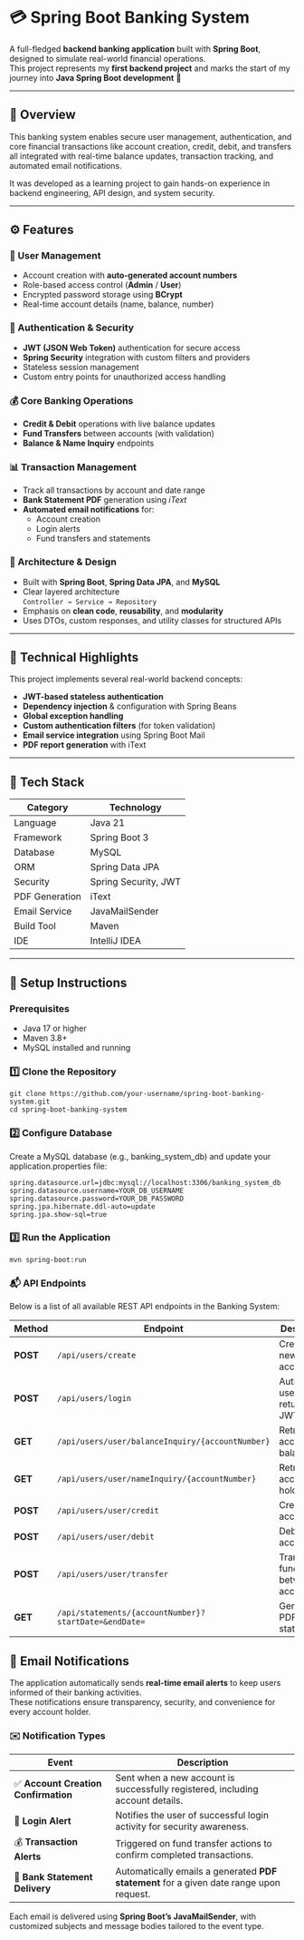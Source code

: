 # 💳 Spring Boot Banking System

A full-fledged **backend banking application** built with **Spring Boot**, designed to simulate real-world financial operations.  
This project represents my **first backend project** and marks the start of my journey into **Java Spring Boot development** 🚀

---

## 🌟 Overview

This banking system enables secure user management, authentication, and core financial transactions like account creation, credit, debit, and transfers all integrated with real-time balance updates, transaction tracking, and automated email notifications.

It was developed as a learning project to gain hands-on experience in backend engineering, API design, and system security.

---

## ⚙️ Features

### 👥 User Management
- Account creation with **auto-generated account numbers**
- Role-based access control (**Admin** / **User**)
- Encrypted password storage using **BCrypt**
- Real-time account details (name, balance, number)

### 🔐 Authentication & Security
- **JWT (JSON Web Token)** authentication for secure access
- **Spring Security** integration with custom filters and providers
- Stateless session management  
- Custom entry points for unauthorized access handling

### 💰 Core Banking Operations
- **Credit & Debit** operations with live balance updates  
- **Fund Transfers** between accounts (with validation)
- **Balance & Name Inquiry** endpoints

### 📊 Transaction Management
- Track all transactions by account and date range
- **Bank Statement PDF** generation using *iText*
- **Automated email notifications** for:
  - Account creation
  - Login alerts
  - Fund transfers and statements

### 🧩 Architecture & Design
- Built with **Spring Boot**, **Spring Data JPA**, and **MySQL**
- Clear layered architecture  
  `Controller → Service → Repository`
- Emphasis on **clean code**, **reusability**, and **modularity**
- Uses DTOs, custom responses, and utility classes for structured APIs

---

## 🧠 Technical Highlights

This project implements several real-world backend concepts:
- **JWT-based stateless authentication**
- **Dependency injection** & configuration with Spring Beans
- **Global exception handling**
- **Custom authentication filters** (for token validation)
- **Email service integration** using Spring Boot Mail
- **PDF report generation** with iText

---

## 🧪 Tech Stack

| Category | Technology |
|-----------|-------------|
| Language | Java 21 |
| Framework | Spring Boot 3 |
| Database | MySQL |
| ORM | Spring Data JPA |
| Security | Spring Security, JWT |
| PDF Generation | iText |
| Email Service | JavaMailSender |
| Build Tool | Maven |
| IDE | IntelliJ IDEA |

---

## 🚀 Setup Instructions

### Prerequisites
- Java 17 or higher  
- Maven 3.8+  
- MySQL installed and running

### 1️⃣ Clone the Repository
```
git clone https://github.com/your-username/spring-boot-banking-system.git
cd spring-boot-banking-system
```

### 2️⃣ Configure Database
Create a MySQL database (e.g., banking_system_db) and update your application.properties file:

```
spring.datasource.url=jdbc:mysql://localhost:3306/banking_system_db
spring.datasource.username=YOUR_DB_USERNAME
spring.datasource.password=YOUR_DB_PASSWORD
spring.jpa.hibernate.ddl-auto=update
spring.jpa.show-sql=true
```

### 3️⃣ Run the Application
```
mvn spring-boot:run
```

### 📬 API Endpoints

Below is a list of all available REST API endpoints in the Banking System:

| **Method** | **Endpoint** | **Description** |
|-------------|--------------|-----------------|
| **POST** | `/api/users/create` | Create a new bank account |
| **POST** | `/api/users/login` | Authenticate user and return a JWT token |
| **GET** | `/api/users/user/balanceInquiry/{accountNumber}` | Retrieve account balance |
| **GET** | `/api/users/user/nameInquiry/{accountNumber}` | Retrieve account holder name |
| **POST** | `/api/users/user/credit` | Credit an account |
| **POST** | `/api/users/user/debit` | Debit an account |
| **POST** | `/api/users/user/transfer` | Transfer funds between accounts |
| **GET** | `/api/statements/{accountNumber}?startDate=&endDate=` | Generate a PDF bank statement |

## 📧 Email Notifications

The application automatically sends **real-time email alerts** to keep users informed of their banking activities.  
These notifications ensure transparency, security, and convenience for every account holder.

### ✉️ Notification Types

| Event | Description |
|-------|--------------|
| ✅ **Account Creation Confirmation** | Sent when a new account is successfully registered, including account details. |
| 🔑 **Login Alert** | Notifies the user of successful login activity for security awareness. |
| 💰 **Transaction Alerts** | Triggered on fund transfer actions to confirm completed transactions. |
| 🧾 **Bank Statement Delivery** | Automatically emails a generated **PDF statement** for a given date range upon request. |

Each email is delivered using **Spring Boot’s JavaMailSender**, with customized subjects and message bodies tailored to the event type.
